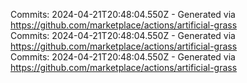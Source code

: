 Commits: 2024-04-21T20:48:04.550Z - Generated via https://github.com/marketplace/actions/artificial-grass
<br>
Commits: 2024-04-21T20:48:04.550Z - Generated via https://github.com/marketplace/actions/artificial-grass
<br>
Commits: 2024-04-21T20:48:04.550Z - Generated via https://github.com/marketplace/actions/artificial-grass
<br>
